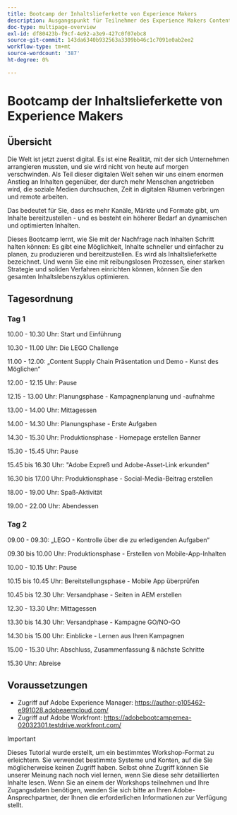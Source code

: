 ```yaml
---
title: Bootcamp der Inhaltslieferkette von Experience Makers
description: Ausgangspunkt für Teilnehmer des Experience Makers Content Supply Chain Bootcamps
doc-type: multipage-overview
exl-id: df80423b-f9cf-4e92-a3e9-427c0f07ebc8
source-git-commit: 143da6340b932563a3309bb46c1c7091e0ab2ee2
workflow-type: tm+mt
source-wordcount: '387'
ht-degree: 0%

---
```


# Bootcamp der Inhaltslieferkette von Experience Makers

## Übersicht

Die Welt ist jetzt zuerst digital. Es ist eine Realität, mit der sich Unternehmen arrangieren mussten, und sie wird nicht von heute auf morgen verschwinden. Als Teil dieser digitalen Welt sehen wir uns einem enormen Anstieg an Inhalten gegenüber, der durch mehr Menschen angetrieben wird, die soziale Medien durchsuchen, Zeit in digitalen Räumen verbringen und remote arbeiten.

Das bedeutet für Sie, dass es mehr Kanäle, Märkte und Formate gibt, um Inhalte bereitzustellen - und es besteht ein höherer Bedarf an dynamischen und optimierten Inhalten.

Dieses Bootcamp lernt, wie Sie mit der Nachfrage nach Inhalten Schritt halten können: Es gibt eine Möglichkeit, Inhalte schneller und einfacher zu planen, zu produzieren und bereitzustellen. Es wird als Inhaltslieferkette bezeichnet. Und wenn Sie eine mit reibungslosen Prozessen, einer starken Strategie und soliden Verfahren einrichten können, können Sie den gesamten Inhaltslebenszyklus optimieren.

## Tagesordnung

### Tag 1

10.00 - 10.30 Uhr: Start und Einführung

10.30 - 11.00 Uhr: Die LEGO Challenge

11.00 - 12.00: „Content Supply Chain Präsentation und Demo - Kunst des Möglichen“

12.00 - 12.15 Uhr: Pause

12.15 - 13.00 Uhr: Planungsphase - Kampagnenplanung und -aufnahme

13.00 - 14.00 Uhr: Mittagessen

14.00 - 14.30 Uhr: Planungsphase - Erste Aufgaben

14.30 - 15.30 Uhr: Produktionsphase - Homepage erstellen Banner

15.30 - 15.45 Uhr: Pause

15.45 bis 16.30 Uhr: &quot;Adobe Expreß und Adobe-Asset-Link erkunden“

16.30 bis 17.00 Uhr: Produktionsphase - Social-Media-Beitrag erstellen

18.00 - 19.00 Uhr: Spaß-Aktivität

19.00 - 22.00 Uhr: Abendessen


### Tag 2

09.00 - 09.30: „LEGO - Kontrolle über die zu erledigenden Aufgaben“

09.30 bis 10.00 Uhr: Produktionsphase - Erstellen von Mobile-App-Inhalten

10.00 - 10.15 Uhr: Pause

10.15 bis 10.45 Uhr: Bereitstellungsphase - Mobile App überprüfen

10.45 bis 12.30 Uhr: Versandphase - Seiten in AEM erstellen

12.30 - 13.30 Uhr: Mittagessen

13.30 bis 14.30 Uhr: Versandphase - Kampagne GO/NO-GO

14.30 bis 15.00 Uhr: Einblicke - Lernen aus Ihren Kampagnen

15.00 - 15.30 Uhr: Abschluss, Zusammenfassung &amp; nächste Schritte

15.30 Uhr: Abreise

## Voraussetzungen

- Zugriff auf Adobe Experience Manager: https://author-p105462-e991028.adobeaemcloud.com/
- Zugriff auf Adobe Workfront: https://adobebootcampemea-02032301.testdrive.workfront.com/


>[!IMPORTANT]
>
>Dieses Tutorial wurde erstellt, um ein bestimmtes Workshop-Format zu erleichtern. Sie verwendet bestimmte Systeme und Konten, auf die Sie möglicherweise keinen Zugriff haben. Selbst ohne Zugriff können Sie unserer Meinung nach noch viel lernen, wenn Sie diese sehr detaillierten Inhalte lesen. Wenn Sie an einem der Workshops teilnehmen und Ihre Zugangsdaten benötigen, wenden Sie sich bitte an Ihren Adobe-Ansprechpartner, der Ihnen die erforderlichen Informationen zur Verfügung stellt.
